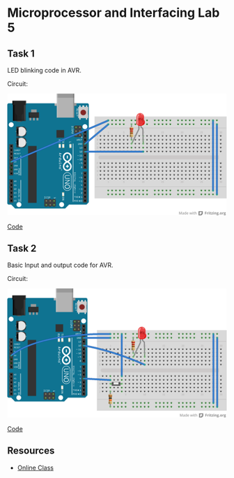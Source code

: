 # Microprocessor and Interfacing Lab 5

## Task 1
LED blinking code in AVR.

Circuit:

![task1](task1.png)

[Code](task1.ino)

## Task 2
Basic Input and output code for AVR.

Circuit:

![task2](task2.png)

[Code](task2.ino)

## Resources
- [Online Class](https://www.youtube.com/watch?v=B4UmzWCzt7M)
